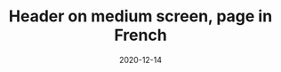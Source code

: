 ---
layout: designs
title: Header on medium screen, page in French
design: 2020-12-14-medium_french.png
date: "2020-12-14"
---